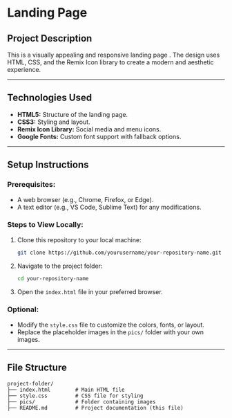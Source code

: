 # Landing Page

## Project Description
This is a visually appealing and responsive landing page . The design uses HTML, CSS, and the Remix Icon library to create a modern and aesthetic experience.

---

## Technologies Used
- **HTML5:** Structure of the landing page.
- **CSS3:** Styling and layout.
- **Remix Icon Library:** Social media and menu icons.
- **Google Fonts:** Custom font support with fallback options.

---

## Setup Instructions
### Prerequisites:
- A web browser (e.g., Chrome, Firefox, or Edge).
- A text editor (e.g., VS Code, Sublime Text) for any modifications.

### Steps to View Locally:
1. Clone this repository to your local machine:
   ```bash
   git clone https://github.com/yourusername/your-repository-name.git
   ```

2. Navigate to the project folder:
   ```bash
   cd your-repository-name
   ```

3. Open the `index.html` file in your preferred browser.

### Optional:
- Modify the `style.css` file to customize the colors, fonts, or layout.
- Replace the placeholder images in the `pics/` folder with your own images.

---

## File Structure
```
project-folder/
├── index.html        # Main HTML file
├── style.css         # CSS file for styling
├── pics/             # Folder containing images
├── README.md         # Project documentation (this file)
```

